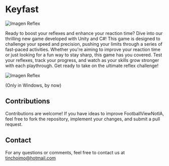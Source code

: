 # Keyfast
<img src="https://github.com/MartinImoberdorf/REFLEX/blob/main/Imgs/Imagen1.PNG" alt="Imagen Reflex" />

Ready to boost your reflexes and enhance your reaction time? Dive into our thrilling new game developed with Unity and C#! This game is designed to challenge your speed and precision, pushing your limits through a series of fast-paced activities. Whether you're aiming to improve your reaction time or just looking for a fun way to stay sharp, this game has you covered. Test your reflexes, track your progress, and watch as your skills grow stronger with each playthrough. Get ready to take on the ultimate reflex challenge!

<img src="https://github.com/MartinImoberdorf/REFLEX/blob/main/Imgs/Imagen2.PNG" alt="Imagen Reflex" />

(Only in Windows, by now)

## Contributions
Contributions are welcome! If you have ideas to improve FootballViewNotIA, feel free to fork the repository, implement your changes, and submit a pull request.

## Contact
For any questions or comments, feel free to contact us at tinchoimo@hotmail.com
